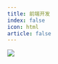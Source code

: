 ```yaml
---
title: 前端开发
index: false
icon: html
article: false
---
```


![](https://zfh-nanjing-bucket.oss-cn-nanjing.aliyuncs.com/blog-images/%E5%89%8D%E7%AB%AF%E7%9F%A5%E8%AF%86%E4%BD%93%E7%B3%BB.svg)

